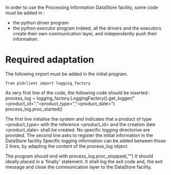 In order to use the Processing Information DataStore facility, some code must be added in :
- the python driver program
- the python executor program
Indeed, all the drivers and the executors create their own communication layer, and independently push their information.

# Required adaptation

The following import must be added in the initial program.

	from pidclient import logging_factory
	
As very first line of the code, the following code should be inserted :
    process_log = 		logging_factory.LoggingFactory().get_logger("<product_id>","<product_type>","<product_date>")
    process_log.proc_started()

The first line initialise the system and indicates that a product of type 
<product_type> with the reference <product_id> and the creation date <product_date> shall be created.  No specific logging directorive are provided.
The second line asks to register the initial information in the DataStore facility
Specific logging information can be added between those 2 lines, by adapting the content of the process_log object.

The program should end with 
	process_log.proc_stopped(<exit code>,"<exit message>")
It should ideally placed in a 'finally' statement.  It shall log the exit code and, the exit message and close the communication layer to the DataStore facility.



